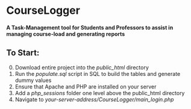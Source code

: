 # CourseLogger

#### A Task-Management tool for Students and Professors to assist in managing course-load and generating reports

## To Start:

0. Download entire project into the *public_html* directory
1. Run the *populate.sql* script in SQL to build the tables and generate dummy values
2. Ensure that Apache and PHP are installed on your server
3. Add a *php_sessions* folder one level above the public_html directory
4. Navigate to *your-server-address/CourseLogger/main_login.php*

